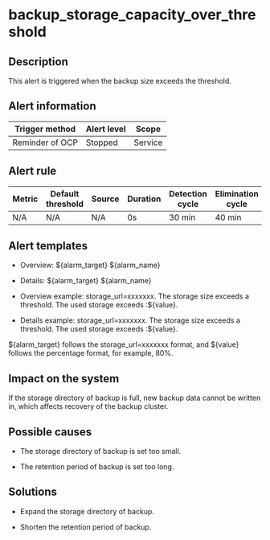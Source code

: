 backup_storage_capacity_over_threshold 
===========================================================



**Description** 
------------------------------------

This alert is triggered when the backup size exceeds the threshold.

**Alert information** 
------------------------------------------



| Trigger method  | Alert level |  Scope  |
|-----------------|-------------|---------|
| Reminder of OCP | Stopped     | Service |



**Alert rule** 
-----------------------------------



| Metric | Default threshold | Source | Duration | Detection cycle | Elimination cycle |
|--------|-------------------|--------|----------|-----------------|-------------------|
| N/A    | N/A               | N/A    | 0s       | 30 min          | 40 min            |



**Alert templates** 
----------------------------------------

* Overview: ${alarm_target} ${alarm_name}

  

* Details: ${alarm_target} ${alarm_name}

  

* Overview example: storage_url=xxxxxxx. The storage size exceeds a threshold. The used storage exceeds :${value}.

  

* Details example: storage_url=xxxxxxx. The storage size exceeds a threshold. The used storage exceeds :${value}.

  




${alarm_target} follows the storage_url=xxxxxxx format, and ${value} follows the percentage format, for example, 80%.

**Impact on the system** 
---------------------------------------------

If the storage directory of backup is full, new backup data cannot be written in, which affects recovery of the backup cluster.

**Possible causes** 
----------------------------------------

* The storage directory of backup is set too small.

  

* The retention period of backup is set too long.

  




**Solutions** 
----------------------------------

* Expand the storage directory of backup.

  

* Shorten the retention period of backup.

  






